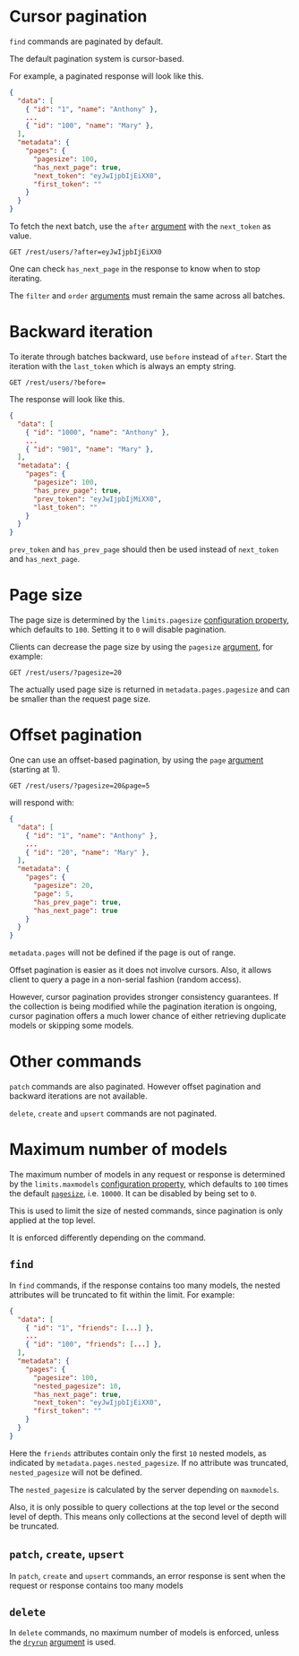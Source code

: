 # Cursor pagination

`find` commands are paginated by default.

The default pagination system is cursor-based.

For example, a paginated response will look like this.

```json
{
  "data": [
    { "id": "1", "name": "Anthony" },
    ...
    { "id": "100", "name": "Mary" },
  ],
  "metadata": {
    "pages": {
      "pagesize": 100,
      "has_next_page": true,
      "next_token": "eyJwIjpbIjEiXX0",
      "first_token": ""
    }
  }
}
```

To fetch the next batch, use the `after` [argument](../syntax/rpc.md#rpc) with
the `next_token` as value.

```HTTP
GET /rest/users/?after=eyJwIjpbIjEiXX0
```

One can check `has_next_page` in the response to know when to stop iterating.

The `filter` and `order` [arguments](../syntax/rpc.md#rpc) must remain the same
across all batches.

# Backward iteration

To iterate through batches backward, use `before` instead of `after`.
Start the iteration with the `last_token` which is always an empty string.

```HTTP
GET /rest/users/?before=
```

The response will look like this.

```json
{
  "data": [
    { "id": "1000", "name": "Anthony" },
    ...
    { "id": "901", "name": "Mary" },
  ],
  "metadata": {
    "pages": {
      "pagesize": 100,
      "has_prev_page": true,
      "prev_token": "eyJwIjpbIjMiXX0",
      "last_token": ""
    }
  }
}
```

`prev_token` and `has_prev_page` should then be used instead of `next_token`
and `has_next_page`.

# Page size

The page size is determined by the `limits.pagesize`
[configuration property](../../server/usage/configuration.md#properties),
which defaults to `100`.
Setting it to `0` will disable pagination.

Clients can decrease the page size by using the `pagesize`
[argument](../syntax/rpc.md#rpc), for example:

```HTTP
GET /rest/users/?pagesize=20
```

The actually used page size is returned in `metadata.pages.pagesize` and can
be smaller than the request page size.

# Offset pagination

One can use an offset-based pagination, by using the `page`
[argument](../syntax/rpc.md#rpc) (starting at 1).

```HTTP
GET /rest/users/?pagesize=20&page=5
```

will respond with:

```json
{
  "data": [
    { "id": "1", "name": "Anthony" },
    ...
    { "id": "20", "name": "Mary" },
  ],
  "metadata": {
    "pages": {
      "pagesize": 20,
      "page": 5,
      "has_prev_page": true,
      "has_next_page": true
    }
  }
}
```

`metadata.pages` will not be defined if the page is out of range.

Offset pagination is easier as it does not involve cursors. Also, it allows
client to query a page in a non-serial fashion (random access).

However, cursor pagination provides stronger consistency guarantees.
If the collection is being modified while the pagination iteration is ongoing,
cursor pagination offers a much lower chance of either retrieving duplicate
models or skipping some models.

# Other commands

`patch` commands are also paginated. However offset pagination and backward
iterations are not available.

`delete`, `create` and `upsert` commands are not paginated.

# Maximum number of models

The maximum number of models in any request or response is determined by the
`limits.maxmodels`
[configuration property](../../server/usage/configuration.md#properties), which
defaults to `100` times the default [`pagesize`](#page-size), i.e. `10000`. It
can be disabled by being set to `0`.

This is used to limit the size of nested commands, since pagination is only
applied at the top level.

It is enforced differently depending on the command.

## `find`

In `find` commands, if the response contains too many models, the nested
attributes will be truncated to fit within the limit. For example:

```json
{
  "data": [
    { "id": "1", "friends": [...] },
    ...
    { "id": "100", "friends": [...] },
  ],
  "metadata": {
    "pages": {
      "pagesize": 100,
      "nested_pagesize": 10,
      "has_next_page": true,
      "next_token": "eyJwIjpbIjEiXX0",
      "first_token": ""
    }
  }
}
```

Here the `friends` attributes contain only the first `10` nested models,
as indicated by `metadata.pages.nested_pagesize`. If no attribute was truncated,
`nested_pagesize` will not be defined.

The `nested_pagesize` is calculated by the server depending on `maxmodels`.

Also, it is only possible to query collections at the top level or the second
level of depth. This means only collections at the second level of depth will
be truncated.

## `patch`, `create`, `upsert`

In `patch`, `create` and `upsert` commands, an error response is sent when the
request or response contains too many models

## `delete`

In `delete` commands, no maximum number of models is enforced, unless the
[`dryrun`](dryrun.md) [argument](../syntax/rpc.md#rpc) is used.
